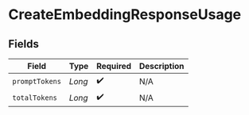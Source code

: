 # CreateEmbeddingResponseUsage


## Fields

| Field              | Type               | Required           | Description        |
| ------------------ | ------------------ | ------------------ | ------------------ |
| `promptTokens`     | *Long*             | :heavy_check_mark: | N/A                |
| `totalTokens`      | *Long*             | :heavy_check_mark: | N/A                |